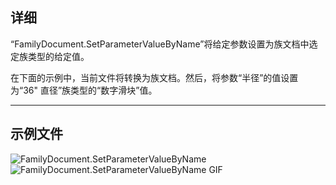 ## 详细
“FamilyDocument.SetParameterValueByName”将给定参数设置为族文档中选定族类型的给定值。

在下面的示例中，当前文件将转换为族文档。然后，将参数“半径”的值设置为“36" 直径”族类型的“数字滑块”值。
___
## 示例文件

![FamilyDocument.SetParameterValueByName](./Revit.Application.FamilyDocument.SetParameterValueByName_img.jpg)
![FamilyDocument.SetParameterValueByName GIF](./Revit.Application.FamilyDocument.SetParameterValueByName_img2.gif)
